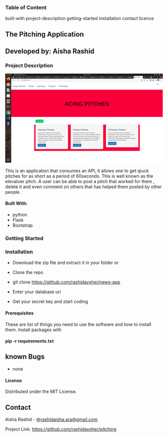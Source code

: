 ### Table of Content

built-with
project-description
getting-started
installation
contact
licence





##                               The Pitching Application

##                               Developed by: Aisha Rashid



### Project Description
<img src = "app/static/images/Screenshot from 2021-09-23 13-13-46.png" >

This is an application that consumes an API, it allows one to get qiuck pitches for as short as a period of 60seconds. This is well known as the elevatoer pitch. A user can be able to post a pitch that worked for them , delete it and even comment on others that has helped them posted by other people. 


#### Built With:
* python
* Flask
* Bootstrap



### Getting Started

 ### Installation
* Download the zip file and extract it in your folder or

* Clone the repo
* git clone https://github.com/rashidaysher/news-app

* Enter your database uri

* Get your secret key and start coding



#### Prerequisites
 These are list of things you need to use the software and how to install them.
 Install packages with
#### pip -r requirements.txt


## known Bugs
* none

#### License
Distributed under the MIT License. 


 ## Contact
Aisha Rashid - @rashidaisha.ara@gmail.com

Project Link: https://github.com/rashidaysher/pitching
